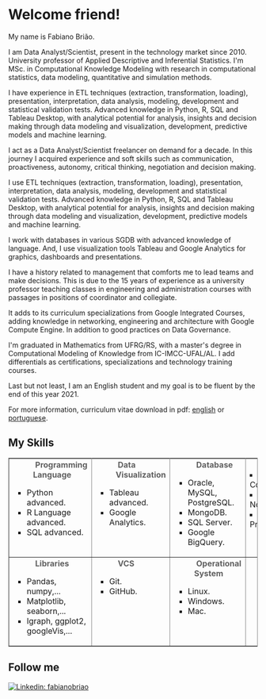 # Welcome friend!
<!--![](https://github.com/alinebastos/images/blob/master/pinguim.gif)-->
<!--![Visitor Badge](https://visitor-badge.laobi.icu/badge?page_id=jumaschion.jumaschion)-->
My name is Fabiano Brião.

I am Data Analyst/Scientist, present in the technology market since 2010. University professor of Applied Descriptive and Inferential Statistics. I'm MSc. in Computational Knowledge Modeling with research in computational statistics, data modeling, quantitative and simulation methods.

I have experience in ETL techniques (extraction, transformation, loading), presentation, interpretation, data analysis, modeling, development and statistical validation tests. Advanced knowledge in Python, R, SQL and Tableau Desktop, with analytical potential for analysis, insights and decision making through data modeling and visualization, development, predictive models and machine learning.

I act as a Data Analyst/Scientist freelancer on demand for a decade. In this journey I acquired experience and soft skills such as communication, proactiveness, autonomy, critical thinking, negotiation and decision making.

I use ETL techniques (extraction, transformation, loading), presentation, interpretation, data analysis, modeling, development and statistical validation tests. Advanced knowledge in Python, R, SQL and Tableau Desktop, with analytical potential for analysis, insights and decision making through data modeling and visualization, development, predictive models and machine learning.

I work with databases in various SGDB with advanced knowledge of language. And, I use visualization tools Tableau and Google Analytics for graphics, dashboards and presentations.

I have a history related to management that comforts me to lead teams and make decisions. This is due to the 15 years of experience as a university professor teaching classes in engineering and administration courses with passages in positions of coordinator and collegiate.

It adds to its curriculum specializations from Google Integrated Courses, adding knowledge in networking, engineering and architecture with Google Compute Engine. In addition to good practices on Data Governance.

I'm graduated in Mathematics from UFRG/RS, with a master's degree in Computational Modeling of Knowledge from IC-IMCC-UFAL/AL. I add differentials as certifications, specializations and technology training courses.

Last but not least, I am an English student and my goal is to be fluent by the end of this year 2021.

<p class="description">For more information, curriculum vitae download in pdf: <a href="https://github.com/fabianobriao/fabianobriao.github.io/raw/master/docs/CurriculoFabianoBriao_v2_042021.pdf" >
                    <span class="highlight">english</span></a> or <a href="https://github.com/fabianobriao/fabianobriao.github.io/raw/master/docs/CurriculoFabianoBriao_v1_042021.pdf" >
                    <span class="highlight">portuguese</span></a>.</p>
<h2 id="skills-section-title">My Skills</h2>
<!--p class="description">Technologies I know about:</p>
</font></ul>-->
<table border="1" bordercolor="#888" cellspacing="0" style="border-collapse:collapse;border-color:rgb(136,136,136);border-width:1px">
<tbody>
<td style="width:318.778px;height:99.7778px; vertical-align:super">
<blockquote style="margin:0 0 0 40px;border:none;padding:0px"><b>&nbsp;Programming 
  Language</b></blockquote>
<ul><li style="list-style-type:square">Python advanced.</li>
<li style="list-style-type:square">R Language advanced.</li>
<li style="list-style-type:square">SQL advanced.</li></ul>
</td>
<td style="width:318.778px;height:99.7778px; vertical-align:super">
<blockquote style="margin:0 0 0 40px;border:none;padding:0px"><b>&nbsp;Data Visualization</b></blockquote>
<ul><li style="list-style-type:square">Tableau advanced.</li>
<li style="list-style-type:square">Google Analytics.</li></ul>
</td>
<td style="width:318.778px;height:99.7778px; vertical-align:super">
<blockquote style="margin:0 0 0 40px;border:none;padding:0px">&nbsp;<b>Database</b></blockquote>
<ul><li style="list-style-type:square">Oracle, MySQL, PostgreSQL.</li>
<li style="list-style-type:square">MongoDB.</li>
<li style="list-style-type:square">SQL Server.</li>
<li style="list-style-type:square">Google BigQuery.</li></ul>
</td>
<td style="width:318.778px;height:99.7778px; vertical-align:super">
<blockquote style="margin:0 0 0 40px;border:none;padding:0px"><b>&nbsp;Platforms</b></blockquote>
<li style="list-style-type:square">Google Colab.</li>
<li style="list-style-type:square">Jupyter Notebook.</li>
<li style="list-style-type:square">Tableau Prep.</li></ul>
</td>
<tr>
<td style="width:318.778px;height:99.7778px; vertical-align:super">
<blockquote style="margin:0 0 0 40px;border:none;padding:0px">&nbsp;<b>Libraries</b></blockquote>
<ul><li style="list-style-type:square">Pandas, numpy,...</li>
<li style="list-style-type:square">Matplotlib, seaborn,...</li>
<li style="list-style-type:square">Igraph, ggplot2, googleVis,...</li></ul>
</td>
<td style="width:318.778px;height:99.7778px; vertical-align:super">
<blockquote style="margin:0 0 0 40px; vertical-align:super;border:none;padding:0px">&nbsp;<b>VCS</b></blockquote>
<ul><li style="list-style-type:square">Git.</li>
<li style="list-style-type:square">GitHub.</li></ul>
</td>
<td style="width:318.778px;height:99.7778px; vertical-align:super">
<blockquote style="margin:0 0 0 40px;border:none;padding:0px"><b>&nbsp;Operational System</b></blockquote>
<ul><li style="list-style-type:square">Linux.</li>
<li style="list-style-type:square">Windows.</li>
<li style="list-style-type:square">Mac.</li></ul>
</td>
</tr>
<!--<td style="width:336.778px;height:99.7778px">&nbsp;</td>
<!--</tr>-->
</tbody>
</table>

</section>
                
<!--
More about me:

<!--- 🔭 I’m currently working as Sênior Front-End Software Developer | React | Node
- 🌱 I’m currently learning React, React Native, Node, MongoDB, Software Architecture, Agile Methodologies, and E2E/Unit tests, besides my beloved JavaScript and CSS, that I will always be learning 💚
<!--- 😄 Pronouns: She/Her
- ⚡ Fun fact: I almost ended up working as a flight attendant in 2001, before getting to know the web development world.-->

## Follow me
<!--[![Youtube Badge](https://img.shields.io/badge/-Youtube-FF0000?style=flat-square&labelColor=FF0000&logo=youtube&logoColor=white&link=https://www.youtube.com/c/DeFrontcomAline)](https://www.youtube.com/c/DeFrontcomAline)-->
<!--[![Twitter: AlineBastos](https://img.shields.io/twitter/follow/AlineBastos?style=social)](https://twitter.com/Alinebastos)-->
[![Linkedin: fabianobriao](https://img.shields.io/badge/-fabianobriao-blue?style=flat-square&logo=Linkedin&logoColor=white&link=https://www.linkedin.com/in/fabianobriao/)](https://www.linkedin.com/in/fabianobriao/)
<!--[![GitHub fabianobriao](https://img.shields.io/github/followers/fabianobriao?label=follow&style=social)](https://github.com/fabianobriao)
![Tableu](https://www.tableau.com/sites/default/files/pages/tableaulogo_highres.png)

<!--## GitHub Stats and Most Used Languages

<!--![Github stats](https://github-readme-stats.vercel.app/api?username=fabianobriao&hide=issues&theme=gruvbox&show_icons=true&hide_border=false&count_private=true&include_all_commits=true&line_height=24.5)
[![Top Langs](https://github-readme-stats.vercel.app/api/top-langs/?username=fabianobriao&layout=compact&theme=gruvbox&langs_count=10)](https://github.com/fabianobriao/github-readme-stats) -->

<!--## Tech Skills-->

<!--![JavaScript](https://img.shields.io/badge/-JavaScript-black?style=flat-square&logo=javascript)
![React](https://img.shields.io/badge/-React-black?style=flat-square&logo=react)
![HTML5](https://img.shields.io/badge/-HTML5-E34F26?style=flat-square&logo=html5&logoColor=white)
![CSS3](https://img.shields.io/badge/-CSS3-1572B6?style=flat-square&logo=css3)
![Bootstrap](https://img.shields.io/badge/-Bootstrap-563D7C?style=flat-square&logo=bootstrap)
![TypeScript](https://img.shields.io/badge/-TypeScript-007ACC?style=flat-square&logo=typescript)
![Nodejs](https://img.shields.io/badge/NodeJs-339933.svg?logo=node.js&logoColor=white)
![NPM](https://img.shields.io/badge/NPM-CB3837.svg?logo=npm)
![Yarn](https://img.shields.io/badge/Yarn-2C8EBB.svg?logo=yarn&logoColor=white)
![Git](https://img.shields.io/badge/-Git-black?style=flat-square&logo=git)
![GitHub](https://img.shields.io/badge/-GitHub-181717?style=flat-square&logo=github) -->

